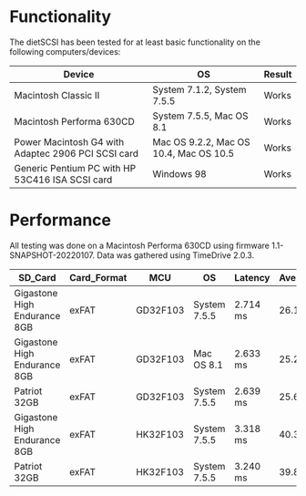 Functionality
==========
The dietSCSI has been tested for at least basic functionality on the following computers/devices:

| Device                                             | OS                                     | Result |
|----------------------------------------------------|----------------------------------------|--------|
| Macintosh Classic II                               | System 7.1.2, System 7.5.5             | Works  |
| Macintosh Performa 630CD                           | System 7.5.5, Mac OS 8.1               | Works  |
| Power Macintosh G4 with Adaptec 2906 PCI SCSI card | Mac OS 9.2.2, Mac OS 10.4, Mac OS 10.5 | Works  |
| Generic Pentium PC with HP 53C416 ISA SCSI card    | Windows 98                             | Works  |


Performance
==========
All testing was done on a Macintosh Performa 630CD using firmware 1.1-SNAPSHOT-20220107.  Data was gathered using TimeDrive 2.0.3.

| SD_Card                      | Card_Format | MCU      | OS           | Latency  | Average_Seek | Max_Seek   | Write     | Read      |
|------------------------------|-------------|----------|--------------|----------|--------------|------------|-----------|-----------|
| Gigastone High Endurance 8GB | exFAT       | GD32F103 | System 7.5.5 | 2.714 ms | 26.136 ms    | 75.190 ms  | 1169 KB/s | 1160 KB/s |
| Gigastone High Endurance 8GB | exFAT       | GD32F103 | Mac OS 8.1   | 2.633 ms | 25.244 ms    | 75.333 ms  | 1162 KB/s | 1159 KB/s |
| Patriot 32GB                 | exFAT       | GD32F103 | System 7.5.5 | 2.639 ms | 25.657 ms    | 75.232 ms  | 1160 KB/s | 1161 KB/s |
| Gigastone High Endurance 8GB | exFAT       | HK32F103 | System 7.5.5 | 3.318 ms | 40.315 ms    | 115.728 ms | 859 KB/s  | 917 KB/s  |
| Patriot 32GB                 | exFAT       | HK32F103 | System 7.5.5 | 3.240 ms | 39.864 ms    | 115.836 ms | 856 KB/s  | 918 KB/s  |
